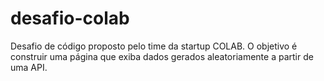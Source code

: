 # desafio-colab
 Desafio de código proposto pelo time da startup COLAB. O objetivo é construir uma página que exiba dados gerados aleatoriamente a partir de uma API.
